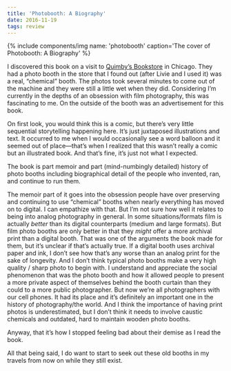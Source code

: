 ```yaml
---
title: 'Photobooth: A Biography'
date: 2016-11-19
tags: review
---
```


{% include components/img name: 'photobooth' caption='The cover of Photobooth: A Biography' %}

I discovered this book on a visit to [Quimby’s Bookstore](http://www.quimbys.com/) in Chicago. They had a photo booth in the store that I found out (after Livie and I used it) was a real, “chemical” booth. The photos took several minutes to come out of the machine and they were still a little wet when they did. Considering I’m currently in the depths of an obsession with film photography, this was fascinating to me. On the outside of the booth was an advertisement for this book.

On first look, you would think this is a comic, but there’s very little sequential storytelling happening here. It’s just juxtaposed illustrations and text. It occurred to me when I would occasionally see a word balloon and it seemed out of place—that’s when I realized that this wasn’t really a comic but an illustrated book. And that’s fine, it’s just not what I expected.

The book is part memoir and part (mind-numbingly detailed) history of photo booths including biographical detail of the people who invented, ran, and continue to run them.

The memoir part of it goes into the obsession people have over preserving and continuing to use “chemical” booths when nearly everything has moved on to digital. I can empathize with that. But I’m not sure how well it relates to being into analog photography in general. In some situations/formats film is actually *better* than its digital counterparts (medium and large formats). But film photo booths are only better in that they *might* offer a more archival print than a digital booth. That was one of the arguments the book made for them, but it’s unclear if that’s actually true. If a digital booth uses archival paper and ink, I don’t see how that’s any worse than an analog print for the sake of longevity. And I don’t think typical photo booths make a very high quality / sharp photo to begin with. I understand and appreciate the social phenomenon that was the photo booth and how it allowed people to present a more private aspect of themselves behind the booth curtain than they could to a more public photographer. But now we’re all photographers with our cell phones. It had its place and it’s definitely an important one in the history of photography/the world. And I think the importance of having print photos is underestimated, but I don’t think it needs to involve caustic chemicals and outdated, hard to maintain wooden photo booths.

Anyway, that it’s how I stopped feeling bad about their demise as I read the book.

All that being said, I do want to start to seek out these old booths in my travels from now on while they still exist.
